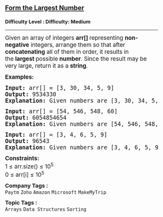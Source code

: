 <h2><a href="https://www.geeksforgeeks.org/problems/largest-number-formed-from-an-array1117/1">Form the Largest Number</a></h2><h3>Difficulty Level : Difficulty: Medium</h3><hr><div class="problems_problem_content__Xm_eO" bis_skin_checked="1"><p><span style="font-size: 14pt;">Given an array of integers&nbsp;<strong>arr[]</strong><strong>&nbsp;</strong>representing <strong>non-negative</strong> integers, arrange them so that after <strong>concatenating</strong> all of them in order, it results in the&nbsp;<strong>largest&nbsp;</strong>possible<strong>&nbsp;number</strong>. Since the result may be very large, return it as a <strong>string</strong>.</span></p>
<p><span style="font-size: 14pt;"><strong>Examples:</strong></span></p>
<pre><span style="font-size: 14pt;"><strong>Input:</strong> arr[] = [3, 30, 34, 5, 9]
<strong>Output: </strong>9534330
<strong>Explanation:</strong> Given numbers are [3, 30, 34, 5, 9], the arrangement [9, 5, 34, 3, 30] gives the largest value.</span></pre>
<pre><span style="font-size: 14pt;"><strong>Input:</strong> arr[] = [54, 546, 548, 60]
<strong>Output:</strong> 6054854654
<strong>Explanation:</strong> Given numbers are [54, 546, 548, 60], the arrangement [60, 548, 546, 54] gives the largest value.<br></span></pre>
<pre><span style="font-size: 14pt;"><strong>Input:</strong> arr[] = [3, 4, 6, 5, 9]
<strong>Output:</strong> 96543
<strong>Explanation:</strong> Given numbers are [3, 4, 6, 5, 9], the arrangement [9, 6, 5, 4, 3] gives the largest value.</span></pre>
<p><span style="font-size: 14pt;"><strong>Constraints:</strong><br>1 ≤ arr.size() ≤ 10<sup>5</sup><br>0 ≤ arr[i] ≤ 10<sup>5</sup></span></p></div><p><span style=font-size:18px><strong>Company Tags : </strong><br><code>Paytm</code>&nbsp;<code>Zoho</code>&nbsp;<code>Amazon</code>&nbsp;<code>Microsoft</code>&nbsp;<code>MakeMyTrip</code>&nbsp;<br><p><span style=font-size:18px><strong>Topic Tags : </strong><br><code>Arrays</code>&nbsp;<code>Data Structures</code>&nbsp;<code>Sorting</code>&nbsp;